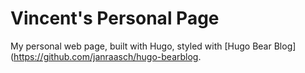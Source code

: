 # Vincent's Personal Page

My personal web page, built with Hugo, styled with [Hugo Bear Blog](https://github.com/janraasch/hugo-bearblog.
